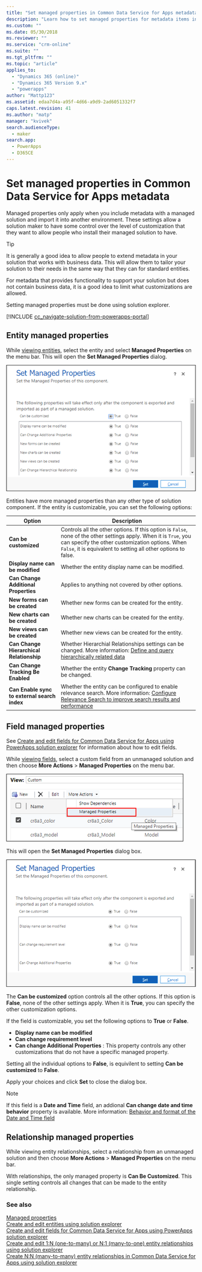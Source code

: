 ```yaml
---
title: "Set managed properties in Common Data Service for Apps metadata | MicrosoftDocs"
description: "Learn how to set managed properties for metadata items in a solution"
ms.custom: ""
ms.date: 05/30/2018
ms.reviewer: ""
ms.service: "crm-online"
ms.suite: ""
ms.tgt_pltfrm: ""
ms.topic: "article"
applies_to: 
  - "Dynamics 365 (online)"
  - "Dynamics 365 Version 9.x"
  - "powerapps"
author: "Mattp123"
ms.assetid: edaa7d4a-a95f-4d66-a9d9-2ad6051332f7
caps.latest.revision: 41
ms.author: "matp"
manager: "kvivek"
search.audienceType: 
  - maker
search.app: 
  - PowerApps
  - D365CE
---
```

# Set managed properties in Common Data Service for Apps metadata 

Managed properties only apply when you include metadata with a managed solution and import it into another environment. These settings allow a solution maker to have some control over the level of customization that they want to allow people who install their managed solution to have. 

> [!TIP]
> It is generally a good idea to allow people to extend metadata in your solution that works with business data. This will allow them to tailor your solution to their needs in the same way that they can for standard entities.
>
>For metadata that provides functionality to support your solution but does not contain business data, it is a good idea to limit what customizations are allowed.

Setting managed properties must be done using solution explorer.

[!INCLUDE [cc_navigate-solution-from-powerapps-portal](../../includes/cc_navigate-solution-from-powerapps-portal.md)]

## Entity managed properties

While [viewing entities](create-edit-entities-solution-explorer.md#view-entities), select the entity and select **Managed Properties** on the menu bar.  This will open the **Set Managed Properties** dialog.

![Set entity managed properties](media/set-managed-properties.png)
  
Entities have more managed properties than any other type of solution component. If the entity is customizable, you can set the following options:  

|Option|Description|
|--|--|
|**Can be customized** |Controls all the other options. If this option is `False`, none of the other settings apply. When it is `True`, you can specify the other customization options. When `False`, it is equivalent to setting all other options to false.|
|**Display name can be modified**|Whether the entity display name can be modified.|
|**Can Change Additional Properties** |Applies to anything not covered by other options.|
|**New forms can be created**|Whether new forms can be created for the entity.|
|**New charts can be created**|Whether new charts can be created for the entity.|
|**New views can be created** |Whether new views can be created for the entity.|
|**Can Change Hierarchical Relationship**|Whether Hierarchial Relationships settings can be changed. More information: [Define and query hierarchically related data](define-query-hierarchical-data.md)|
|**Can Change Tracking Be Enabled** |Whether the entity **Change Tracking** property can be changed.|
|**Can Enable sync to external search index** |Whether the entity can be configured to enable relevance search. More information: [Configure Relevance Search to improve search results and performance](/dynamics365/customer-engagement/admin/configure-relevance-search-organization) |

## Field managed properties

See [Create and edit fields for Common Data Service for Apps using PowerApps solution explorer](create-edit-field-solution-explorer.md) for information about how to edit fields.

While [viewing fields](create-edit-field-solution-explorer.md#view-fields), select a custom field from an unmanaged solution and then choose **More Actions** >  **Managed Properties** on the menu bar.

![View field managed properties](media/view-field-managed-properties-solution-explorer.png)  
  
This will open the **Set Managed Properties** dialog box.

![Set Field Managed Properties](media/set-field-managed-property.png)

The **Can be customized** option controls all the other options. If this option is **False**, none of the other settings apply. When it is **True**, you can specify the other customization options.  
  
If the field is customizable, you set the following options to **True** or **False**.  
  
- **Display name can be modified**
- **Can change requirement level** 
- **Can change Additional Properties** : This property controls any other customizations that do not have a specific managed property.

Setting all the individual options to **False**, is equivilent to setting **Can be customized** to **False**.  

Apply your choices and click **Set** to close the dialog box.

> [!NOTE]
> If this field is a **Date and Time** field, an addional **Can change date and time behavior** property is available. More information: [Behavior and format of the Date and Time field](behavior-format-date-time-field.md)

## Relationship managed properties

While viewing entity relationships, select a relationship from an unmanaged solution and then choose **More Actions** > **Managed Properties** on the menu bar.
  
With relationships, the only managed property is **Can Be Customized**. This single setting controls all changes that can be made to the entity relationship. 


### See also

[Managed properties](solutions-overview.md#managed-properties)<br />
[Create and edit entities using solution explorer](create-edit-entities-solution-explorer.md)<br />
[Create and edit fields for Common Data Service for Apps using PowerApps solution explorer](create-edit-field-solution-explorer.md)<br />
[Create and edit 1:N (one-to-many) or N:1 (many-to-one) entity relationships using solution explorer](create-edit-1n-relationships-solution-explorer.md)<br />
[Create N:N (many-to-many) entity relationships in Common Data Service for Apps using solution explorer](create-edit-nn-relationships-solution-explorer.md)
